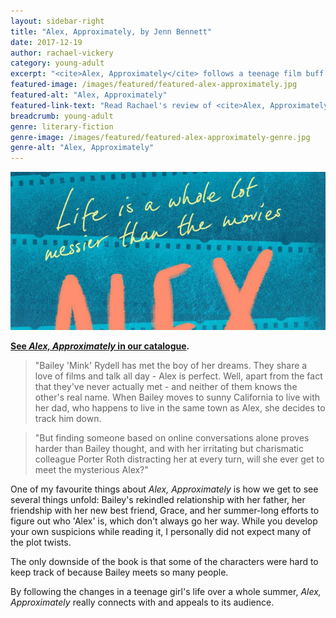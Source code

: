 ```yaml
---
layout: sidebar-right
title: "Alex, Approximately, by Jenn Bennett"
date: 2017-12-19
author: rachael-vickery
category: young-adult
excerpt: "<cite>Alex, Approximately</cite> follows a teenage film buff as she rekindles her relationship with her father, forms new friendships and tries to track down a mysterious internet friend over one epic summer."
featured-image: /images/featured/featured-alex-approximately.jpg
featured-alt: "Alex, Approximately"
featured-link-text: "Read Rachael's review of <cite>Alex, Approximately</cite>, by Jenn Bennett."
breadcrumb: young-adult
genre: literary-fiction
genre-image: /images/featured/featured-alex-approximately-genre.jpg
genre-alt: "Alex, Approximately"
---
```


![Alex, Approximately](/images/featured/featured-alex-approximately.jpg)

**[See <cite>Alex, Approximately</cite> in our catalogue](https://suffolk.spydus.co.uk/cgi-bin/spydus.exe/ENQ/OPAC/BIBENQ?BRN=2173654).**

> "Bailey 'Mink' Rydell has met the boy of her dreams. They share a love of films and talk all day - Alex is perfect. Well, apart from the fact that they've never actually met - and neither of them knows the other's real name. When Bailey moves to sunny California to live with her dad, who happens to live in the same town as Alex, she decides to track him down.

> "But finding someone based on online conversations alone proves harder than Bailey thought, and with her irritating but charismatic colleague Porter Roth distracting her at every turn, will she ever get to meet the mysterious Alex?"

One of my favourite things about <cite>Alex, Approximately</cite> is how we get to see several things unfold: Bailey's rekindled relationship with her father, her friendship with her new best friend, Grace, and her summer-long efforts to figure out who 'Alex' is, which don't always go her way. While you develop your own suspicions while reading it, I personally did not expect many of the plot twists.

The only downside of the book is that some of the characters were hard to keep track of because Bailey meets so many people.

By following the changes in a teenage girl's life over a whole summer, <cite>Alex, Approximately</cite> really connects with and appeals to its audience.
